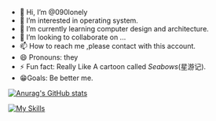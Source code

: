 - 👋 Hi, I’m @090lonely
- 👀 I’m interested in operating system.
- 🌱 I’m currently learning computer design and architecture.
- 💞️ I’m looking to collaborate on ...
- 📫 How to reach me ,please contact with this account.
- 😄 Pronouns: they
- ⚡ Fun fact: Really Like A cartoon called *Seabows*(星游记).
- 😁Goals: Be better me.


[![Anurag's GitHub stats](https://github-readme-stats.vercel.app/api?username=090lonely)](https://github.com/anuraghazra/github-readme-stats)

 [![My Skills](https://skillicons.dev/icons?i=anaconda,androidstudio,apple,cpp,git,latex,linux,md,py,vim,vscode,html,css,javascript)](https://skillicons.dev)

<!---
090lonely/090lonely is a ✨ special ✨ repository because its `README.md` (this file) appears on your GitHub profile.
You can click the Preview link to take a look at your changes.
--->
